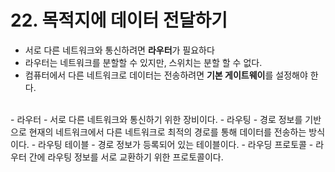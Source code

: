 # 22. 목적지에 데이터 전달하기

- 서로 다른 네트워크와 통신하려면 **라우터**가 필요하다
- 라우터는 네트워크를 분할할 수 있지만, 스위치는 분할 할 수 없다.
- 컴퓨터에서 다른 네트워크로 데이터는 전송하려면 **기본 게이트웨이**를 설정해야 한다.
</br>
- 라우터
  - 서로 다른 네트워크와 통신하기 위한 장비이다. 
- 라우팅
  - 경로 정보를 기반으로 현재의 네트워크에서 다른 네트워크로 최적의 경로를 통해 데이터를 전송하는 방식이다.
- 라우팅 테이블
  - 경로 정보가 등록되어 있는 테이블이다.
- 라우딩 프로토콜
  - 라우터 간에 라우팅 정보를 서로 교환하기 위한 프로토콜이다.
